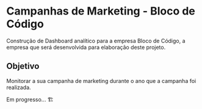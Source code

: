 # Campanhas de Marketing - Bloco de Código #

Construção de Dashboard analítico para a empresa Bloco de Código, a empresa que será desenvolvida para elaboração deste projeto.

## Objetivo ##
Monitorar a sua campanha de marketing durante o ano que a campanha foi realizada.

Em progresso... 🏗️
